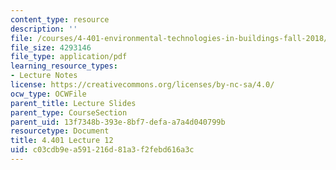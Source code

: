 ```yaml
---
content_type: resource
description: ''
file: /courses/4-401-environmental-technologies-in-buildings-fall-2018/c03cdb9ea591216d81a3f2febd616a3c_MIT4_401F18_lec12.pdf
file_size: 4293146
file_type: application/pdf
learning_resource_types:
- Lecture Notes
license: https://creativecommons.org/licenses/by-nc-sa/4.0/
ocw_type: OCWFile
parent_title: Lecture Slides
parent_type: CourseSection
parent_uid: 13f7348b-393e-8bf7-defa-a7a4d040799b
resourcetype: Document
title: 4.401 Lecture 12
uid: c03cdb9e-a591-216d-81a3-f2febd616a3c
---
```

